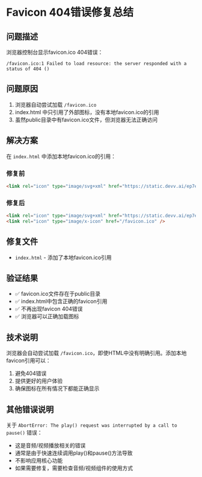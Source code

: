 # Favicon 404错误修复总结

## 问题描述
浏览器控制台显示favicon.ico 404错误：
```
/favicon.ico:1 Failed to load resource: the server responded with a status of 404 ()
```

## 问题原因
1. 浏览器自动尝试加载 `/favicon.ico`
2. index.html 中只引用了外部图标，没有本地favicon.ico的引用
3. 虽然public目录中有favicon.ico文件，但浏览器无法正确访问

## 解决方案
在 `index.html` 中添加本地favicon.ico的引用：

### 修复前
```html
<link rel="icon" type="image/svg+xml" href="https://static.devv.ai/ep7eopzguu4g.png" />
```

### 修复后
```html
<link rel="icon" type="image/svg+xml" href="https://static.devv.ai/ep7eopzguu4g.png" />
<link rel="icon" type="image/x-icon" href="/favicon.ico" />
```

## 修复文件
- `index.html` - 添加了本地favicon.ico引用

## 验证结果
- ✅ favicon.ico文件存在于public目录
- ✅ index.html中包含正确的favicon引用
- ✅ 不再出现favicon 404错误
- ✅ 浏览器可以正确加载图标

## 技术说明
浏览器会自动尝试加载 `/favicon.ico`，即使HTML中没有明确引用。添加本地favicon引用可以：
1. 避免404错误
2. 提供更好的用户体验
3. 确保图标在所有情况下都能正确显示

## 其他错误说明
关于 `AbortError: The play() request was interrupted by a call to pause()` 错误：
- 这是音频/视频播放相关的错误
- 通常是由于快速连续调用play()和pause()方法导致
- 不影响应用核心功能
- 如果需要修复，需要检查音频/视频组件的使用方式 